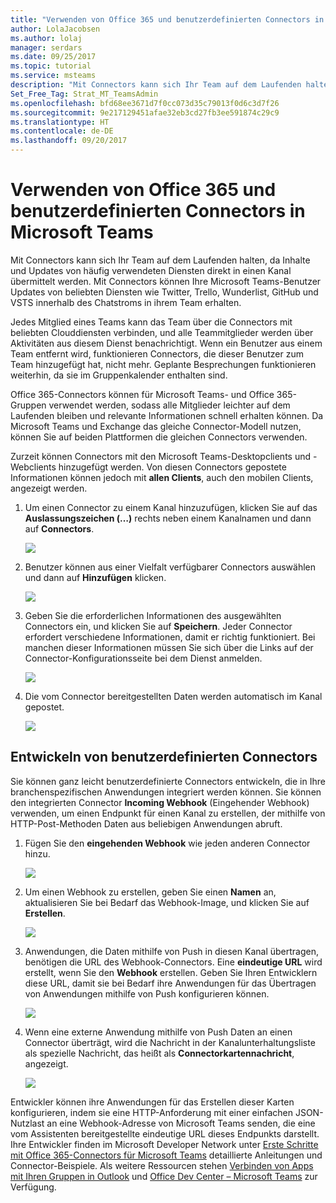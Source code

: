 ```yaml
---
title: "Verwenden von Office 365 und benutzerdefinierten Connectors in Microsoft Teams | Microsoft-Support"
author: LolaJacobsen
ms.author: lolaj
manager: serdars
ms.date: 09/25/2017
ms.topic: tutorial
ms.service: msteams
description: "Mit Connectors kann sich Ihr Team auf dem Laufenden halten, da Inhalte und Updates von häufig verwendeten Diensten direkt in einen Kanal übermittelt werden."
Set_Free_Tag: Strat_MT_TeamsAdmin
ms.openlocfilehash: bfd68ee3671d7f0cc073d35c79013f0d6c3d7f26
ms.sourcegitcommit: 9e217129451afae32eb3cd27fb3ee591874c29c9
ms.translationtype: HT
ms.contentlocale: de-DE
ms.lasthandoff: 09/20/2017
---
```

<a name="use-office-365-and-custom-connectors-in-microsoft-teams"></a>Verwenden von Office 365 und benutzerdefinierten Connectors in Microsoft Teams
=======================================================

Mit Connectors kann sich Ihr Team auf dem Laufenden halten, da Inhalte und Updates von häufig verwendeten Diensten direkt in einen Kanal übermittelt werden. Mit Connectors können Ihre Microsoft Teams-Benutzer Updates von beliebten Diensten wie Twitter, Trello, Wunderlist, GitHub und VSTS innerhalb des Chatstroms in ihrem Team erhalten.

Jedes Mitglied eines Teams kann das Team über die Connectors mit beliebten Clouddiensten verbinden, und alle Teammitglieder werden über Aktivitäten aus diesem Dienst benachrichtigt. Wenn ein Benutzer aus einem Team entfernt wird, funktionieren Connectors, die dieser Benutzer zum Team hinzugefügt hat, nicht mehr. Geplante Besprechungen funktionieren weiterhin, da sie im Gruppenkalender enthalten sind.

Office 365-Connectors können für Microsoft Teams- und Office 365-Gruppen verwendet werden, sodass alle Mitglieder leichter auf dem Laufenden bleiben und relevante Informationen schnell erhalten können. Da Microsoft Teams und Exchange das gleiche Connector-Modell nutzen, können Sie auf beiden Plattformen die gleichen Connectors verwenden.

Zurzeit können Connectors mit den Microsoft Teams-Desktopclients und -Webclients hinzugefügt werden. Von diesen Connectors gepostete Informationen können jedoch mit **allen Clients**, auch den mobilen Clients, angezeigt werden.

1.  Um einen Connector zu einem Kanal hinzuzufügen, klicken Sie auf das **Auslassungszeichen (…)** rechts neben einem Kanalnamen und dann auf **Connectors**.

    ![](media/Use_Office_365_and_custom_connectors_in_Microsoft_Teams_image1.png)

2.  Benutzer können aus einer Vielfalt verfügbarer Connectors auswählen und dann auf **Hinzufügen** klicken.

    ![](media/Use_Office_365_and_custom_connectors_in_Microsoft_Teams_image2.png)

3.  Geben Sie die erforderlichen Informationen des ausgewählten Connectors ein, und klicken Sie auf **Speichern**. Jeder Connector erfordert verschiedene Informationen, damit er richtig funktioniert. Bei manchen dieser Informationen müssen Sie sich über die Links auf der Connector-Konfigurationsseite bei dem Dienst anmelden.

    ![](media/Use_Office_365_and_custom_connectors_in_Microsoft_Teams_image3.png)

4.  Die vom Connector bereitgestellten Daten werden automatisch im Kanal gepostet.

    ![](media/Use_Office_365_and_custom_connectors_in_Microsoft_Teams_image4.png)

<a name="develop-custom-connectors"></a>Entwickeln von benutzerdefinierten Connectors
-----------------------------

Sie können ganz leicht benutzerdefinierte Connectors entwickeln, die in Ihre branchenspezifischen Anwendungen integriert werden können. Sie können den integrierten Connector **Incoming Webhook** (Eingehender Webhook) verwenden, um einen Endpunkt für einen Kanal zu erstellen, der mithilfe von HTTP-Post-Methoden Daten aus beliebigen Anwendungen abruft.

1.  Fügen Sie den **eingehenden Webhook** wie jeden anderen Connector hinzu.

    ![](media/Use_Office_365_and_custom_connectors_in_Microsoft_Teams_image5.png)

2.  Um einen Webhook zu erstellen, geben Sie einen **Namen** an, aktualisieren Sie bei Bedarf das Webhook-Image, und klicken Sie auf **Erstellen**.

    ![](media/Use_Office_365_and_custom_connectors_in_Microsoft_Teams_image6.png)

3.  Anwendungen, die Daten mithilfe von Push in diesen Kanal übertragen, benötigen die URL des Webhook-Connectors. Eine **eindeutige URL** wird erstellt, wenn Sie den **Webhook** erstellen. Geben Sie Ihren Entwicklern diese URL, damit sie bei Bedarf ihre Anwendungen für das Übertragen von Anwendungen mithilfe von Push konfigurieren können.

    ![](media/Use_Office_365_and_custom_connectors_in_Microsoft_Teams_image7.png)

4.  Wenn eine externe Anwendung mithilfe von Push Daten an einen Connector überträgt, wird die Nachricht in der Kanalunterhaltungsliste als spezielle Nachricht, das heißt als **Connectorkartennachricht**, angezeigt.

    ![](media/Use_Office_365_and_custom_connectors_in_Microsoft_Teams_image8.png)

Entwickler können ihre Anwendungen für das Erstellen dieser Karten konfigurieren, indem sie eine HTTP-Anforderung mit einer einfachen JSON-Nutzlast an eine Webhook-Adresse von Microsoft Teams senden, die eine vom Assistenten bereitgestellte eindeutige URL dieses Endpunkts darstellt. Ihre Entwickler finden im Microsoft Developer Network unter [Erste Schritte mit Office 365-Connectors für Microsoft Teams](https://go.microsoft.com/fwlink/?linkid=855783) detaillierte Anleitungen und Connector-Beispiele. Als weitere Ressourcen stehen [Verbinden von Apps mit Ihren Gruppen in Outlook](https://support.office.com/en-us/article/Connect-apps-to-your-groups-in-Outlook-ed0ce547-038f-4902-b9b3-9e518ae6fbab) und [Office Dev Center – Microsoft Teams](https://go.microsoft.com/fwlink/?linkid=855784) zur Verfügung.
